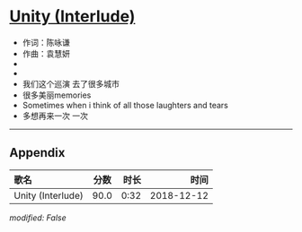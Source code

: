 # [Unity (Interlude)](https://music.163.com/song?id=1323304979)

* 作词：陈咏谦
* 作曲：袁慧妍
*
*
* 我们这个巡演 去了很多城市
* 很多美丽memories
* Sometimes when i think of all those laughters and tears
* 多想再来一次 一次


---

## Appendix

|歌名|分数|时长|时间|
|:---|:---:|---:|---:|
|Unity (Interlude)|90.0|0:32|2018-12-12

*modified: False*